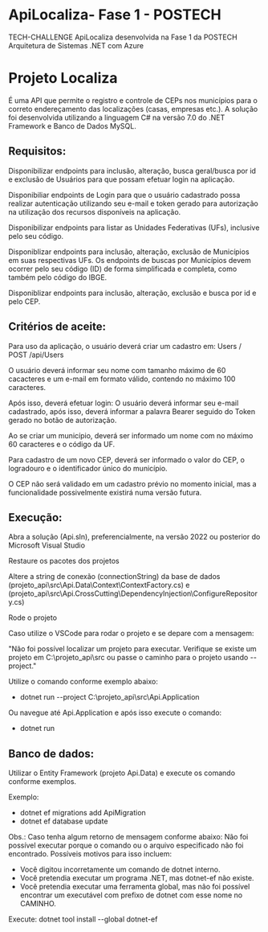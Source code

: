 # ApiLocaliza- Fase 1 - POSTECH
TECH-CHALLENGE ApiLocaliza desenvolvida na Fase 1 da POSTECH Arquitetura de Sistemas .NET com Azure

# Projeto Localiza
É uma API que permite o registro e controle de CEPs nos municípios para o correto endereçamento das localizações (casas, empresas etc.). A solução foi desenvolvida utilizando a linguagem C# na versão 7.0 do .NET Framework e Banco de Dados MySQL.

## Requisitos:
Disponibilizar endpoints para inclusão, alteração, busca geral/busca por id e exclusão de Usuários para que possam efetuar login na aplicação.

Disponibiliar endpoints de Login para que o usuário cadastrado possa realizar autenticação utilizando seu e-mail e token gerado para autorização na utilização dos recursos disponíveis na aplicação.

Disponibilizar endpoints para listar as Unidades Federativas (UFs), inclusive pelo seu código.

Disponiblizar endpoints para inclusão, alteração, exclusão de Municípios em suas respectivas UFs.
Os endpoints de buscas por Municípios devem ocorrer pelo seu código (ID) de forma simplificada e completa, como também pelo código do IBGE.

Disponiblizar endpoints para inclusão, alteração, exclusão e busca por id e pelo CEP.

## Critérios de aceite:
Para uso da aplicação, o usuário deverá criar um cadastro em:
Users / POST /api/Users

O usuário deverá informar seu nome com tamanho máximo de 60 cacacteres e um e-mail em formato válido, contendo no máximo 100 caracteres.

Após isso, deverá efetuar login:
O usuário deverá informar seu e-mail cadastrado, após isso, deverá informar a palavra Bearer seguido do Token gerado no botão de autorização.

Ao se criar um município, deverá ser informado um nome com no máximo 60 caracteres e o código da UF.

Para cadastro de um novo CEP, deverá ser informado o valor do CEP, o logradouro e o identificador único do município.

O CEP não será validado em um cadastro prévio no momento inicial, mas a funcionalidade possivelmente existirá numa versão futura.

## Execução:
Abra a solução (Api.sln), preferencialmente, na versão 2022 ou posterior do Microsoft Visual Studio

Restaure os pacotes dos projetos

Altere a string de conexão (connectionString) da base de dados (projeto_api\src\Api.Data\Context\ContextFactory.cs) e (projeto_api\src\Api.CrossCutting\DependencyInjection\ConfigureRepository.cs)

Rode o projeto

Caso utilize o VSCode para rodar o projeto e se depare com a mensagem:

"Não foi possível localizar um projeto para executar. Verifique se existe um projeto em C:\projeto_api\src ou passe o caminho para o projeto usando --project."

Utilize o comando conforme exemplo abaixo: 

* dotnet run --project C:\projeto_api\src\Api.Application

Ou navegue até Api.Application e após isso execute o comando:

* dotnet run

## Banco de dados:
Utilizar o Entity Framework (projeto Api.Data) e execute os comando conforme exemplos.

Exemplo:
 * dotnet ef migrations add ApiMigration
 * dotnet ef database update

Obs.: Caso tenha algum retorno de mensagem conforme abaixo:
Não foi possível executar porque o comando ou o arquivo especificado não foi encontrado.
Possíveis motivos para isso incluem:
* Você digitou incorretamente um comando de dotnet interno.
* Você pretendia executar um programa .NET, mas dotnet-ef não existe.
* Você pretendia executar uma ferramenta global, mas não foi possível encontrar um executável com prefixo de dotnet com esse nome no CAMINHO.
 
Execute: 
dotnet tool install --global dotnet-ef


